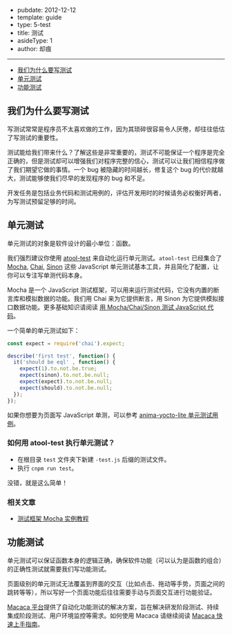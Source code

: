 - pubdate: 2012-12-12
- template: guide
- type: 5-test
- title: 测试
- asideType: 1
- author: 却痕

---

- [我们为什么要写测试
](#我们为什么要写测试
)
- [单元测试](#单元测试)
- [功能测试](#功能测试)

我们为什么要写测试
--------------
写测试常常是程序员不太喜欢做的工作，因为其琐碎很容易令人厌倦，却往往低估了写测试的重要性。

测试能给我们带来什么？了解这些是非常重要的，测试不可能保证一个程序是完全正确的，但是测试却可以增强我们对程序完整的信心，测试可以让我们相信程序做了我们期望它做的事情。一个 bug 被隐藏的时间越长，修复这个 bug 的代价就越大，测试能够使我们尽早的发现程序的 bug 和不足。

开发任务是包括业务代码和测试用例的，评估开发用时的时候请务必权衡好两者，为写测试预留足够的时间。

单元测试
-----------
单元测试的对象是软件设计的最小单位：函数。

我们强烈建议你使用 [atool-test](https://github.com/ant-tool/atool-test) 来自动化运行单元测试。`atool-test` 已经集合了 [Mocha](http://mochajs.org/), [Chai](http://chaijs.com/), [Sinon](http://sinonjs.org/) 这些 JavaScript 单元测试基本工具，并且简化了配置，让你可以专注写单测代码本身。

Mocha 是一个 JavaScript 测试框架，可以用来运行测试代码，它没有内置的断言库和模拟数据的功能。我们用 Chai 来为它提供断言，用 Sinon 为它提供模拟接口数据功能。更多基础知识请阅读 [用 Mocha/Chai/Sinon 测试 JavaScript 代码](http://codethoughts.info/javascript/2015/07/18/javascript-bdd-with-mocha-chai-sinon/)。

一个简单的单元测试如下：
```js
const expect = require('chai').expect;

describe('first test', function() {
  it('should be eql' , function() {
    expect(1).to.not.be.true;
    expect(sinon).to.not.be.null;
    expect(expect).to.not.be.null;
    expect(should).to.not.be.null;
  });
});
```

如果你想要为页面写 JavaScript 单测，可以参考 [anima-yocto-lite 单元测试用例](http://gitlab.alibaba-inc.com/animajs/yocto-lite/blob/master/tests/anima-yocto-lite-spec.js)。

### 如何用 atool-test 执行单元测试？

- 在根目录 `test` 文件夹下新建 `-test.js` 后缀的测试文件。
- 执行 `cnpm run test`。

没错，就是这么简单！

### 相关文章
* [测试框架 Mocha 实例教程](http://www.ruanyifeng.com/blog/2015/12/a-mocha-tutorial-of-examples.html)

功能测试
-----------
单元测试可以保证函数本身的逻辑正确，确保软件功能（可以认为是函数的组合）的正确性测试就需要我们写功能测试。

页面级别的单元测试无法覆盖到界面的交互（比如点击、拖动等手势，页面之间的跳转等等），所以写好一个页面功能后往往需要手动与页面交互进行功能验证。

 [Macaca 平台](http://macacajs.github.io/macaca/)提供了自动化功能测试的解决方案，旨在解决研发阶段测试、持续集成阶段测试、用户环境监控等需求。如何使用 Macaca 请继续阅读 [Macaca 快速上手指南](http://macacajs.github.io/macaca/getting-started.html)。
